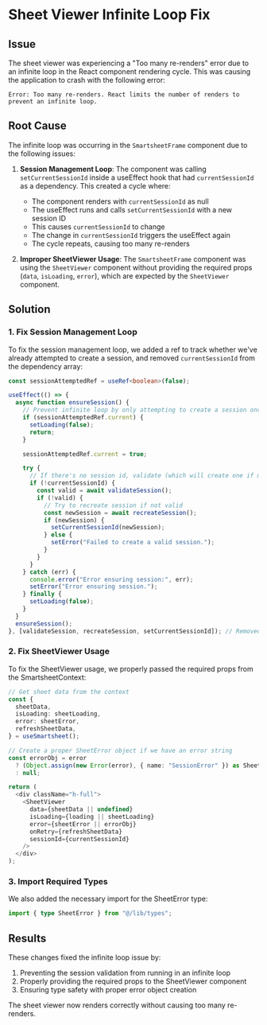 # Sheet Viewer Infinite Loop Fix

## Issue

The sheet viewer was experiencing a "Too many re-renders" error due to an infinite loop in the React component rendering cycle. This was causing the application to crash with the following error:

```
Error: Too many re-renders. React limits the number of renders to prevent an infinite loop.
```

## Root Cause

The infinite loop was occurring in the `SmartsheetFrame` component due to the following issues:

1. **Session Management Loop**: The component was calling `setCurrentSessionId` inside a useEffect hook that had `currentSessionId` as a dependency. This created a cycle where:

   - The component renders with `currentSessionId` as null
   - The useEffect runs and calls `setCurrentSessionId` with a new session ID
   - This causes `currentSessionId` to change
   - The change in `currentSessionId` triggers the useEffect again
   - The cycle repeats, causing too many re-renders

2. **Improper SheetViewer Usage**: The `SmartsheetFrame` component was using the `SheetViewer` component without providing the required props (`data`, `isLoading`, `error`), which are expected by the `SheetViewer` component.

## Solution

### 1. Fix Session Management Loop

To fix the session management loop, we added a ref to track whether we've already attempted to create a session, and removed `currentSessionId` from the dependency array:

```typescript
const sessionAttemptedRef = useRef<boolean>(false);

useEffect(() => {
  async function ensureSession() {
    // Prevent infinite loop by only attempting to create a session once
    if (sessionAttemptedRef.current) {
      setLoading(false);
      return;
    }

    sessionAttemptedRef.current = true;

    try {
      // If there's no session id, validate (which will create one if missing)
      if (!currentSessionId) {
        const valid = await validateSession();
        if (!valid) {
          // Try to recreate session if not valid
          const newSession = await recreateSession();
          if (newSession) {
            setCurrentSessionId(newSession);
          } else {
            setError("Failed to create a valid session.");
          }
        }
      }
    } catch (err) {
      console.error("Error ensuring session:", err);
      setError("Error ensuring session.");
    } finally {
      setLoading(false);
    }
  }
  ensureSession();
}, [validateSession, recreateSession, setCurrentSessionId]); // Removed currentSessionId from dependencies
```

### 2. Fix SheetViewer Usage

To fix the SheetViewer usage, we properly passed the required props from the SmartsheetContext:

```typescript
// Get sheet data from the context
const {
  sheetData,
  isLoading: sheetLoading,
  error: sheetError,
  refreshSheetData,
} = useSmartsheet();

// Create a proper SheetError object if we have an error string
const errorObj = error
  ? (Object.assign(new Error(error), { name: "SessionError" }) as SheetError)
  : null;

return (
  <div className="h-full">
    <SheetViewer
      data={sheetData || undefined}
      isLoading={loading || sheetLoading}
      error={sheetError || errorObj}
      onRetry={refreshSheetData}
      sessionId={currentSessionId}
    />
  </div>
);
```

### 3. Import Required Types

We also added the necessary import for the SheetError type:

```typescript
import { type SheetError } from "@/lib/types";
```

## Results

These changes fixed the infinite loop issue by:

1. Preventing the session validation from running in an infinite loop
2. Properly providing the required props to the SheetViewer component
3. Ensuring type safety with proper error object creation

The sheet viewer now renders correctly without causing too many re-renders.
